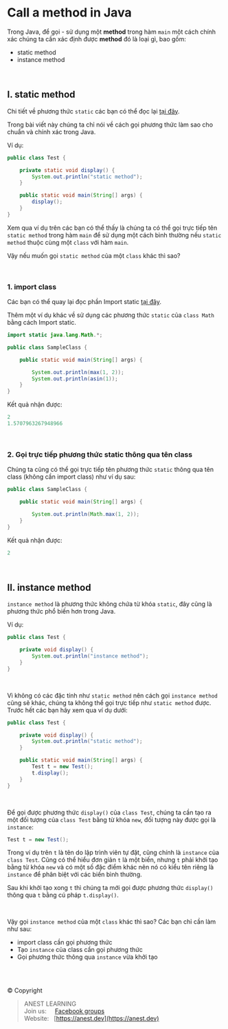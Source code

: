 # Call a method in Java

Trong Java, để gọi - sử dụng một **method** trong hàm `main` một cách chính xác chúng ta cần xác định được **method** đó là loại gì, bao gồm:

- static method
- instance method

<br />

## I. static method

Chi tiết về phương thức `static` các bạn có thể đọc lại [tại đây](https://github.com/AnestAcademy/Course-Java-OOP/blob/master/08.%20Keyword%20-%20static.md).

Trong bài viết này chúng ta chỉ nói về cách gọi phương thức làm sao cho chuẩn và chính xác trong Java.

Ví dụ:
```java
public class Test {

    private static void display() {
        System.out.println("static method");
    }

    public static void main(String[] args) {
        display();
    }
}
```

Xem qua ví dụ trên các bạn có thể thấy là chúng ta có thể gọi trực tiếp tên `static method` trong hàm `main` để sử dụng một cách bình thường nếu `static method` thuộc cùng một `class` với hàm `main`.

Vậy nếu muốn gọi `static method` của một `class` khác thì sao?

<br />

### 1. import class

Các bạn có thể quay lại đọc phần Import static [tại đây](https://github.com/AnestAcademy/Course-Java-OOP/blob/master/11.%20Keyword%20-%20static.md#v-import-static-trong-java).

Thêm một ví dụ khác về sử dụng các phương thức `static` của `class Math` bằng cách Import static.
```java
import static java.lang.Math.*;

public class SampleClass {

    public static void main(String[] args) {

        System.out.println(max(1, 2));
        System.out.println(asin(1));
    }
}
```
Kết quả nhận được:
```java
2
1.5707963267948966
```

<br />

### 2. Gọi trực tiếp phương thức static thông qua tên class

Chúng ta cũng có thể gọi trực tiếp tên phương thức `static` thông qua tên class (không cần import class) như ví dụ sau:
```java
public class SampleClass {

    public static void main(String[] args) {

        System.out.println(Math.max(1, 2));
    }
}
```
Kết quả nhận được:
```java
2
```

<br />

## II. instance method

`instance method` là phương thức không chứa từ khóa `static`, đây cũng là phương thức phổ biến hơn trong Java.

Ví dụ:
```java
public class Test {

    private void display() {
        System.out.println("instance method");
    }
}
```

<br />

Vì không có các đặc tính như `static method` nên cách gọi `instance method` cũng sẽ khác, chúng ta không thể gọi trực tiếp như `static method` được. Trước hết các bạn hãy xem qua ví dụ dưới:
```java
public class Test {

    private void display() {
        System.out.println("static method");
    }

    public static void main(String[] args) {
        Test t = new Test();
        t.display();
    }
}
```

<br />

Để gọi được phương thức `display()` của `class Test`, chúng ta cần tạo ra một đối tượng của `class Test` bằng từ khóa `new`, đối tượng này được gọi là `instance`:
```java
Test t = new Test();
```

Trong ví dụ trên `t` là tên do lập trình viên tự đặt, cũng chính là `instance` của `class Test`. Cũng có thể hiểu đơn giản `t` là một biến, nhưng `t` phải khởi tạo bằng từ khóa `new` và có một số đặc điểm khác nên nó có kiểu tên riêng là `instance` để phân biệt với các biến bình thường.

Sau khi khởi tạo xong `t` thì chúng ta mới gọi được phương thức `display()` thông qua `t` bằng cú pháp `t.display()`.

<br />

Vậy gọi `instance method` của một `class` khác thì sao? Các bạn chỉ cần làm như sau:
- import class cần gọi phương thức
- Tạo `instance` của class cần gọi phương thức
- Gọi phương thức thông qua `instance` vừa khởi tạo

<br />

##  

© Copyright
> ANEST LEARNING  
> Join us: &nbsp;&nbsp;&nbsp; [Facebook groups](https://www.facebook.com/groups/anest.learning/)  
> Website: &nbsp; [https://anest.dev](https://anest.dev) 
